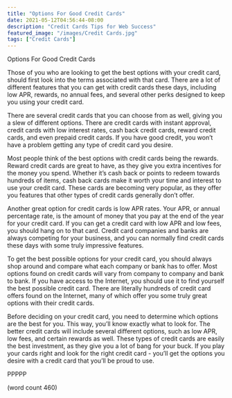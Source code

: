 ```yaml
---
title: "Options For Good Credit Cards"
date: 2021-05-12T04:56:44-08:00
description: "Credit Cards Tips for Web Success"
featured_image: "/images/Credit Cards.jpg"
tags: ["Credit Cards"]
---
```


Options For Good Credit Cards

Those of you who are looking to get the best options with your credit card, should first look into the terms associated with that card.  There are a lot of different features that you can get with credit cards these days, including low APR, rewards, no annual fees, and several other perks designed to keep you using your credit card.

There are several credit cards that you can choose from as well, giving you a slew of different options.  There are credit cards with instant approval, credit cards with low interest rates, cash back credit cards, reward credit cards, and even prepaid credit cards.  If you have good credit, you won’t have a problem getting any type of credit card you desire.

Most people think of the best options with credit cards being the rewards.  Reward credit cards are great to have, as they give you extra incentives for the money you spend.  Whether it’s cash back or points to redeem towards hundreds of items, cash back cards make it worth your time and interest to use your credit card.  These cards are becoming very popular, as they offer you features that other types of credit cards generally don’t offer.

Another great option for credit cards is low APR rates.  Your APR, or annual percentage rate, is the amount of money that you pay at the end of the year for your credit card.  If you can get a credit card with low APR and low fees, you should hang on to that card.  Credit card companies and banks are always competing for your business, and you can normally find credit cards these days with some truly impressive features.

To get the best possible options for your credit card, you should always shop around and compare what each company or bank has to offer.  Most options found on credit cards will vary from company to company and bank to bank.  If you have access to the Internet, you should use it to find yourself the best possible credit card.  There are literally hundreds of credit card offers found on the Internet, many of which offer you some truly great options with their credit cards.

Before deciding on your credit card, you need to determine which options are the best for you.  This way, you’ll know exactly what to look for.  The better credit cards will include several different options, such as low APR, low fees, and certain rewards as well.  These types of credit cards are easily the best investment, as they give you a lot of bang for your buck.  If you play your cards right and look for the right credit card - you’ll get the options you desire with a credit card that you’ll be proud to use.

PPPPP

(word count 460)
